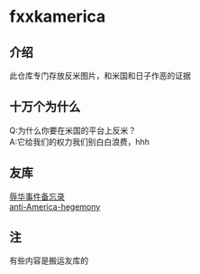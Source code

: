 # fxxkamerica

## 介绍
此仓库专门存放反米图片，和米国和日子作恶的证据

## 十万个为什么
Q:为什么你要在米国的平台上反米？  
A:它给我们的权力我们别白白浪费，hhh

## 友库
[辱华事件备忘录](https://github.com/leiroc/insults)  
[anti-America-hegemony](https://github.com/gaoe6661/anti-America-hegemony)

## 注
有些内容是搬运友库的